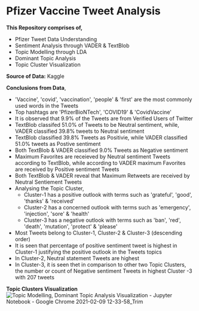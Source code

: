 # Pfizer Vaccine Tweet Analysis

**This Repository comprises of,**
- Pfizer Tweet Data Understanding
- Sentiment Analysis through VADER & TextBlob
- Topic Modelling through LDA
- Dominant Topic Analysis
- Topic Cluster Visualization 


**Source of Data:** Kaggle

**Conclusions from Data**,
- 'Vaccine', 'covid', 'vaccination', 'people' & 'first' are the most commonly used words in the Tweets
- Top hashtags are 'PfizerBioNTech', 'COVID19' & 'CovidVaccine'
- It is observed that 9.9% of the Tweets are from Verified Users of Twitter
- TextBlob classifed 51.0% of Tweets to be Neutral sentiment, while, VADER classified 39.8% tweets to Neutral sentiment
- TextBlob classified 39.8% Tweets as Positivie, while VADER classified 51.0% tweets as Postive sentiment
- Both TextBlob & VADER classified 9.0% Tweets as Negative sentiment
- Maximum Favorites are receieved by Neutral sentiment Tweets according to TextBlob, while according to VADER maximum Favorites are received by Positive sentiment Tweets
- Both TextBlob & VADER reveal that Maximum Retweets are received by Neutral Sentiement Tweets
- Analysing the Topic Cluster,
    - Cluster-1 has a positive outlook with terms such as 'grateful', 'good', 'thanks' & 'received'
    - Cluster-2 has a concerned outlook with terms such as 'emergency', 'injection', 'sore' & 'health'
    - Cluster-3 has a negative outlook with terms such as 'ban', 'red', 'death', 'mutation', 'protect' & 'please'
- Most Tweets belong to Cluster-1, Cluster-2 & Cluster-3 (descending order)
- It is seen that percentage of positive sentiment tweet is highest in Cluster-1 justifying the positive outlook in the Tweets topics
- In Cluster-2, Neutral statement Tweets are highest
- In Cluster-3, it is seen thet in comparison to other two Topic Clusters, the number or count of Negative sentiment Tweets in highest Cluster -3 with 207 tweets

**Topic Clusters Visualization**
![Topic Modelling, Dominant Topic Analysis   Visualization - Jupyter Notebook - Google Chrome 2021-02-09 12-33-58_Trim](https://user-images.githubusercontent.com/47745543/107363152-c341b480-6aff-11eb-8bce-c0a4ab8a9afd.gif)
